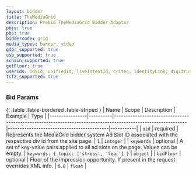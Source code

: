 ```yaml
---
layout: bidder
title: TheMediaGrid
description: Prebid TheMediaGrid Bidder Adaptor
pbjs: true
pbs: true
biddercode: grid
media_types: banner, video
gdpr_supported: true
usp_supported: true
schain_supported: true
getFloor: true
userIds: id5Id, unifiedId, liveIntentId, criteo, identityLink, digitrust
tcf2_supported: true
---
```



### Bid Params

{: .table .table-bordered .table-striped }
| Name           | Scope    | Description                                                                                                 | Example                                   | Type      |
|----------------|----------|-------------------------------------------------------------------------------------------------------------|-------------------------------------------|-----------|
| `uid`          | required | Represents the MediaGrid bidder system Ad Slot ID associated with the respective div id from the site page. | `1`                                       | `integer` |
| `keywords`     | optional | A set of key-value pairs applied to all ad slots on the page. Values can be empty.                          | `keywords: { topic: ['stress', 'fear'] }` | `object`  |
| `bidFloor`     | optional | Floor of the impression opportunity. If present in the request overrides XML info.                          | `0.8`                                     | `float`   |